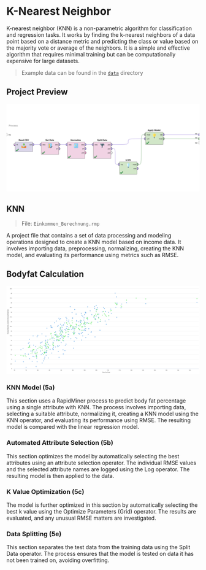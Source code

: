 # K-Nearest Neighbor

K-nearest neighbor (KNN) is a non-parametric algorithm for classification and regression tasks. It works by finding the k-nearest neighbors of a data point based on a distance metric and predicting the class or value based on the majority vote or average of the neighbors. It is a simple and effective algorithm that requires minimal training but can be computationally expensive for large datasets.

> Example data can be found in the [`data`](./data/) directory

## Project Preview

![Rapid Miner Preview](../img/03_k_nearest_neighbour_1.png)

## KNN

> File: `Einkommen_Berechnung.rmp`

A project file that contains a set of data processing and modeling operations designed to create a KNN model based on income data. It involves importing data, preprocessing, normalizing, creating the KNN model, and evaluating its performance using metrics such as RMSE.

## Bodyfat Calculation

![Rapid Miner Evaluation](../img/03_k_nearest_neighbour_2.png)

### KNN Model (5a)

This section uses a RapidMiner process to predict body fat percentage using a single attribute with KNN. The process involves importing data, selecting a suitable attribute, normalizing it, creating a KNN model using the KNN operator, and evaluating its performance using RMSE. The resulting model is compared with the linear regression model.

### Automated Attribute Selection (5b)

This section optimizes the model by automatically selecting the best attributes using an attribute selection operator. The individual RMSE values and the selected attribute names are logged using the Log operator. The resulting model is then applied to the data.

### K Value Optimization (5c)

The model is further optimized in this section by automatically selecting the best k value using the Optimize Parameters (Grid) operator. The results are evaluated, and any unusual RMSE matters are investigated.

### Data Splitting (5e)

This section separates the test data from the training data using the Split Data operator. The process ensures that the model is tested on data it has not been trained on, avoiding overfitting.
